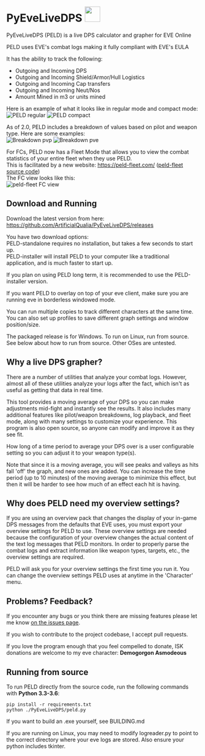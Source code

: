 # PyEveLiveDPS <img src="/app.ico" width="40" height="40">
PyEveLiveDPS (PELD) is a live DPS calculator and grapher for EVE Online

PELD uses EVE's combat logs making it fully compliant with EVE's EULA

It has the ability to track the following:  
- Outgoing and Incoming DPS
- Outgoing and Incoming Shield/Armor/Hull Logistics
- Outgoing and Incoming Cap transfers
- Outgoing and Incoming Neut/Nos
- Amount Mined in m3 or units mined

Here is an example of what it looks like in regular mode and compact mode:  
![PELD regular](http://i.imgur.com/lCzJGx1.png) ![PELD compact](http://i.imgur.com/MBKb4jo.png)

As of 2.0, PELD includes a breakdown of values based on pilot and weapon type.  Here are some examples:  
![Breakdown pvp](https://i.imgur.com/Id7wUuE.png) ![Breakdown pve](https://i.imgur.com/GAUtC5a.png)

For FCs, PELD now has a Fleet Mode that allows you to view the combat statistics of your entire fleet when they use PELD.  
This is facilitated by a new website: https://peld-fleet.com/ ([peld-fleet source code](https://github.com/ArtificialQualia/PELD-Server))  
The FC view looks like this:  
![peld-fleet FC view](https://i.imgur.com/B7fP3qx.png)

## Download and Running
Download the latest version from here:  
https://github.com/ArtificialQualia/PyEveLiveDPS/releases

You have two download options:  
PELD-standalone requires no installation, but takes a few seconds to start up.  
PELD-installer will install PELD to your computer like a traditional application, and is much faster to start up.

If you plan on using PELD long term, it is recommended to use the PELD-installer version.

If you want PELD to overlay on top of your eve client, make sure you are running eve in borderless windowed mode.

You can run multiple copies to track different characters at the same time.  You can also set up profiles to save different graph settings and window position/size.

The packaged release is for Windows.  To run on Linux, run from source.  See below about how to run from source.  Other OSes are untested.

## Why a live DPS grapher?

There are a number of utilities that analyze your combat logs.  However, almost all of these utilities analyze your logs after the fact, which isn't as useful as getting that data in real time.

This tool provides a moving average of your DPS so you can make adjustments mid-fight and instantly see the results.  It also includes many additional features like pilot/weapon breakdowns, log playback, and fleet mode, along with many settings to customize your experience.  This program is also open source, so anyone can modify and improve it as they see fit.

How long of a time period to average your DPS over is a user configurable setting so you can adjust it to your weapon type(s).

Note that since it is a moving average, you will see peaks and valleys as hits fall 'off' the graph, and new ones are added.  You can increase the time period (up to 10 minutes) of the moving average to minimize this effect, but then it will be harder to see how much of an effect each hit is having.

## Why does PELD need my overview settings?

If you are using an overview pack that changes the display of your in-game DPS messages from the defaults that EVE uses, you must export your overview settings for PELD to use.  These overview settings are needed because the configuration of your overview changes the actual content of the text log messages that PELD monitors.  In order to properly parse the combat logs and extract information like weapon types, targets, etc., the overview settings are required.

PELD will ask you for your overview settings the first time you run it.  You can change the overview settings PELD uses at anytime in the 'Character' menu.

## Problems?  Feedback?

If you encounter any bugs or you think there are missing features please let me know [on the issues page](https://github.com/ArtificialQualia/PyEveLiveDPS/issues).

If you wish to contribute to the project codebase, I accept pull requests.

If you love the program enough that you feel compelled to donate, ISK donations are welcome to my eve character: **Demogorgon Asmodeous**

## Running from source
To run PELD directly from the source code, run the following commands with **Python 3.3-3.6**:
```
pip install -r requirements.txt
python ./PyEveLiveDPS/peld.py
```
If you want to build an .exe yourself, see BUILDING.md

If you are running on Linux, you may need to modify logreader.py to point to the correct directory where your eve logs are stored.  Also ensure your python includes tkinter.
